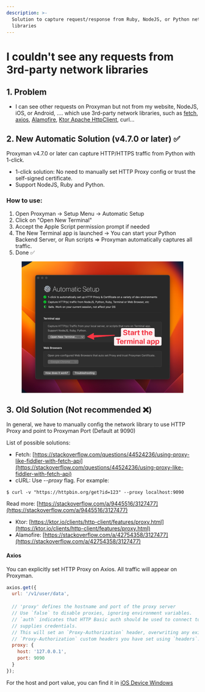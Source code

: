 ```yaml
---
description: >-
  Solution to capture request/response from Ruby, NodeJS, or Python network
  libraries
---
```


# I couldn't see any requests from 3rd-party network libraries

###

## 1. Problem

* I can see other requests on Proxyman but not from my website, NodeJS, iOS, or Android, .... which use 3rd-party network libraries, such as [fetch](https://github.com/github/fetch), [axios](https://github.com/axios/axios), [Alamofire](https://github.com/Alamofire/Alamofire), [Ktor Apache HttpClient](https://ktor.io), curl...

## 2. New Automatic Solution (v4.7.0 or later) ✅

Proxyman v4.7.0 or later can capture HTTP/HTTPS traffic from Python with 1-click.

* 1-click solution: No need to manually set HTTP Proxy config or trust the self-signed certificate.
* Support NodeJS, Ruby and Python.

### How to use:

1. Open Proxyman -> Setup Menu -> Automatic Setup
2. Click on "Open New Terminal"
3. Accept the Apple Script permission prompt if needed
4. The New Terminal app is launched -> You can start your Python Backend Server, or Run scripts => Proxyman automatically captures all traffic.
5. Done ✅

<figure><img src="../.gitbook/assets/CleanShot 2023-04-22 at 15.18.19@2x.jpg" alt=""><figcaption></figcaption></figure>

## 3. Old Solution (Not recommended ❌)

In general, we have to manually config the network library to use HTTP Proxy and point to Proxyman Port (Default at 9090)

List of possible solutions:

* Fetch: [https://stackoverflow.com/questions/44524236/using-proxy-like-fiddler-with-fetch-api](https://stackoverflow.com/questions/44524236/using-proxy-like-fiddler-with-fetch-api)
* cURL: Use _--proxy_ flag. For example:

```
$ curl -v "https://httpbin.org/get?id=123" --proxy localhost:9090
```

Read more: [https://stackoverflow.com/a/9445516/3127477](https://stackoverflow.com/a/9445516/3127477)

* Ktor: [https://ktor.io/clients/http-client/features/proxy.html](https://ktor.io/clients/http-client/features/proxy.html)
* Alamofire: [https://stackoverflow.com/a/42754358/3127477](https://stackoverflow.com/a/42754358/3127477)

#### Axios

You can explicitly set HTTP Proxy on Axios. All traffic will appear on Proxyman.

```javascript
axios.get({
  url: '/v1/user/data',

  // 'proxy' defines the hostname and port of the proxy server
  // Use `false` to disable proxies, ignoring environment variables.
  // `auth` indicates that HTTP Basic auth should be used to connect to the proxy, and
  // supplies credentials.
  // This will set an `Proxy-Authorization` header, overwriting any existing
  // `Proxy-Authorization` custom headers you have set using `headers`.
  proxy: {
    host: '127.0.0.1',
    port: 9090
  }
});
```

For the host and port value, you can find it in [iOS Device Windows](../debug-devices/ios-device.md#ios-setup-guide)
